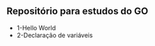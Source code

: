 <h2>Repositório para estudos do GO</h2>

<ul>
  <li href ="https://github.com/victorehrich/Golang-Studies/tree/master/src/1-Hello_World">1-Hello World</li>
  <li>2-Declaração de variáveis</li>

</ul>
